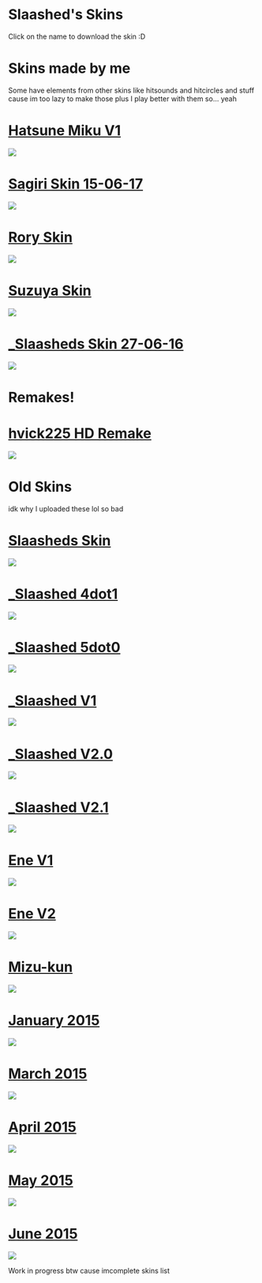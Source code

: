 # Slaashed's Skins
Click on the name to download the skin :D

# Skins made by me 
Some have elements from other skins like hitsounds and hitcircles and stuff cause im too lazy to make those plus I play better with them so... yeah 

# [Hatsune Miku V1](https://drive.google.com/uc?export=download&id=1mpprkziw3RIftSqHkw4qISj1YoQeypYA)
![](https://puu.sh/z53nn/c95708dc55.jpg)
# [Sagiri Skin 15-06-17](https://drive.google.com/uc?export=download&id=1BftWLhjKPCM70jsz8rVLZUnanLSYAFD1)
![](https://puu.sh/ykltr/e1a84d94c6.jpg)

# [Rory Skin](https://drive.google.com/uc?export=download&id=11n2Rh6RF5M6gjKHTw_cgIxXNFfnrqOPh)
![](https://puu.sh/yl3I2/749100a6f0.jpg)

# [Suzuya Skin](https://puu.sh/yl4oY/cb34cfd8fa.osk)
![](https://puu.sh/yklGr/3cf66cf277.jpg)

# [_Slaasheds Skin 27-06-16](https://puu.sh/mBp9X/b61ac368ad.osk)
![](https://puu.sh/yklqw/0e0d72d7ea.jpg)

# Remakes!

# [hvick225 HD Remake](https://puu.sh/wJVXa/a281ecffb7.osk)
![](https://puu.sh/yklyF/10da42f713.jpg)

# Old Skins
idk why I uploaded these lol so bad

# [Slaasheds Skin](https://drive.google.com/uc?export=download&id=1jYmdhK-nPb-CmlyEkA-t3fwmvSIqpwp4)
![](https://puu.sh/yl3IZ/2f32a063ed.jpg)

# [_Slaashed 4dot1](https://drive.google.com/uc?export=download&id=1JYVoxwes-0h9NXDDXsIYGTvuM45fbAqz)
![](https://puu.sh/yl3JK/df4c30c204.jpg)

# [_Slaashed 5dot0](https://drive.google.com/uc?export=download&id=1zPuVkzjmW3jrWLyrL9OwY8TKxehQbVLu)
![](https://puu.sh/yl3Ku/33225b9a20.jpg)

# [_Slaashed V1](https://drive.google.com/uc?export=download&id=1y_YpR8dDu62PTvxLVjP1LfiJW3SfbH0X)
![](https://puu.sh/yl3N1/e8a0009008.jpg)

# [_Slaashed V2.0](https://drive.google.com/uc?export=download&id=16e527ReyTGxDbXh_1_m0SyEQ1_xie9ms)
![](https://puu.sh/yl3O4/01c30900b4.jpg)

# [_Slaashed V2.1](https://drive.google.com/uc?export=download&id=1zwjq3pLdoIYJixKWgUlH_Ak7PR8MNKm4)
![](https://puu.sh/yl3Ox/672a69009b.jpg)

# [Ene V1](https://drive.google.com/uc?export=download&id=1LAKIo--E3zyv1xyukKTbrGDfzBeE39rM)
![](https://puu.sh/yl3OZ/ced382c255.jpg)

# [Ene V2](https://drive.google.com/uc?export=download&id=1LLWJsYD38nsc5b--HGfGFq4kG8sRIJoz)
![](https://puu.sh/yl3Pv/1f80b6933f.jpg)

# [Mizu-kun](https://drive.google.com/uc?export=download&id==1ZzlGp8ADvk3VUHEjKC7hOu4_PtO6DPmT)
![](https://puu.sh/yl3PU/087829c358.jpg)

# [January 2015](https://drive.google.com/uc?export=download&id=1IEN7ydW91j5sSQKmpBgHOPAJcG0O_FAy)
![](https://puu.sh/yl3Rg/5281a86201.jpg)

# [March 2015](https://drive.google.com/uc?export=download&id=1NQw48yM0O53wqb9lsU-9bwmHtnDWgzMv)
![](https://puu.sh/yl3Si/f477670450.jpg)

# [April 2015](https://drive.google.com/uc?export=download&id=1ZuR-VuaJM1fXPVkvXBCLPR-ccSu0hc40)
![](https://puu.sh/yl3Qo/dedfe13a57.jpg)

# [May 2015](https://drive.google.com/uc?export=download&id=179o3gN6mRv8tJOV8tHsBEHZ8AvbBOYIK)
![](https://puu.sh/yl3SE/1d607294a0.jpg)

# [June 2015](https://drive.google.com/uc?export=download&id=1LY_0DW30u8HFQgswPakD83amLOyQZY_M)
![](https://puu.sh/yl3RJ/968f7b5aa9.jpg)

Work in progress btw cause imcomplete skins list
